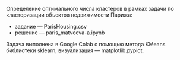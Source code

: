 Определение оптимального числа кластеров в рамках задачи по кластеризации объектов недвижимости Парижа:
 * задание — ParisHousing.csv
 * решение — paris_matveeva-a.ipynb

Задача выполнена в Google Colab c помощью метода KMeans библиотеки sklearn, визуализация — matplotlib.pyplot.
 
